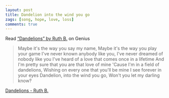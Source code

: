 ```yaml
---
layout: post
title: Dandelion into the wind you go
zags: [song, hope, love, loss]
comments: true
---
```

<div id='rg_embed_link_3041363' class='rg_embed_link' data-song-id='3041363'>Read <a href='https://genius.com/Ruth-b-dandelions-lyrics'>“Dandelions” by Ruth B.</a> on Genius</div> <script crossorigin src='//genius.com/songs/3041363/embed.js'></script>

> Maybe it's the way you say my name, Maybe it's the way you play your game
> I've never known anybody like you, I've never dreamed of nobody like you
> I've heard of a love that comes once in a lifetime And I'm pretty sure that you are that love of mine
> 'Cause I'm in a field of dandelions, Wishing on every one that you'll be mine
> I see forever in your eyes
> Dandelion, into the wind you go, Won't you let my darling know?

[Dandelions - Ruth B.](https://youtu.be/WgTMeICssXY/)

